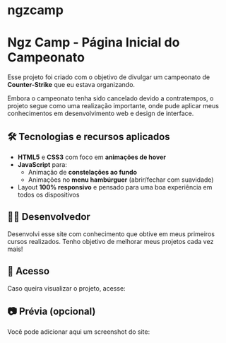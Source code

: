 # ngzcamp
# Ngz Camp - Página Inicial do Campeonato

Esse projeto foi criado com o objetivo de divulgar um campeonato de **Counter-Strike** que eu estava organizando.

Embora o campeonato tenha sido cancelado devido a contratempos, o projeto segue como uma realização importante, onde pude aplicar meus conhecimentos em desenvolvimento web e design de interface.

## 🛠️ Tecnologias e recursos aplicados

- **HTML5** e **CSS3** com foco em **animações de hover**
- **JavaScript** para:
  - Animação de **constelações ao fundo**
  - Animações no **menu hambúrguer** (abrir/fechar com suavidade)
- Layout **100% responsivo** e pensado para uma boa experiência em todos os dispositivos

## 👨‍💻 Desenvolvedor

Desenvolvi esse site com conhecimento que obtive em meus primeiros cursos realizados. Tenho objetivo de melhorar meus projetos cada vez mais!

## 🔗 Acesso

Caso queira visualizar o projeto, acesse:


## 📷 Prévia (opcional)

Você pode adicionar aqui um screenshot do site:
```md


